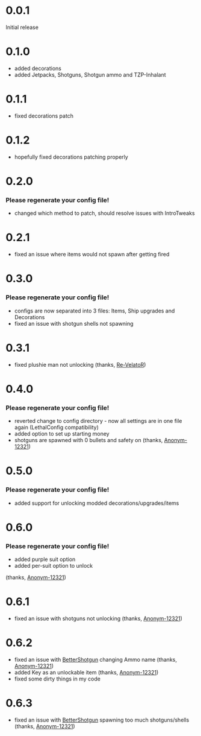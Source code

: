# 0.0.1

Initial release

# 0.1.0

- added decorations
- added Jetpacks, Shotguns, Shotgun ammo and TZP-Inhalant

# 0.1.1

- fixed decorations patch

# 0.1.2

- hopefully fixed decorations patching properly

# 0.2.0

### Please regenerate your config file!

- changed which method to patch, should resolve issues with IntroTweaks

# 0.2.1

- fixed an issue where items would not spawn after getting fired

# 0.3.0

### Please regenerate your config file!

- configs are now separated into 3 files: Items, Ship upgrades and Decorations
- fixed an issue with shotgun shells not spawning

# 0.3.1

- fixed plushie man not unlocking (thanks, [Re-VelatoR](https://github.com/Re-VelatoR))

# 0.4.0

### Please regenerate your config file!

- reverted change to config directory - now all settings are in one file again (LethalConfig compatibility)
- added option to set up starting money
- shotguns are spawned with 0 bullets and safety on (thanks, [Anonym-12321](https://github.com/Anonym-12321))

# 0.5.0

### Please regenerate your config file!

- added support for unlocking modded decorations/upgrades/items

# 0.6.0

### Please regenerate your config file!

- added purple suit option
- added per-suit option to unlock

(thanks, [Anonym-12321](https://github.com/Anonym-12321))

# 0.6.1

- fixed an issue with shotguns not unlocking (thanks, [Anonym-12321](https://github.com/Anonym-12321))

# 0.6.2

- fixed an issue with [BetterShotgun](https://thunderstore.io/c/lethal-company/p/Hypick/BetterShotgun/) changing Ammo name (thanks, [Anonym-12321](https://github.com/Anonym-12321))
- added Key as an unlockable item (thanks, [Anonym-12321](https://github.com/Anonym-12321))
- fixed some dirty things in my code

# 0.6.3

- fixed an issue with [BetterShotgun](https://thunderstore.io/c/lethal-company/p/Hypick/BetterShotgun/) spawning too much shotguns/shells (thanks, [Anonym-12321](https://github.com/Anonym-12321))
